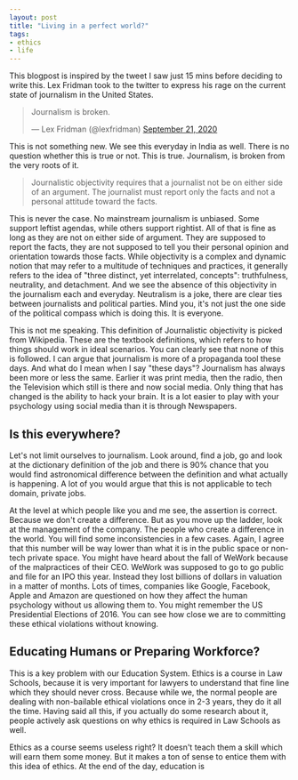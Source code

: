 ```yaml
---
layout: post
title: "Living in a perfect world?"
tags:
- ethics
- life
---
```


This blogpost is inspired by the tweet I saw just 15 mins before deciding to write this. Lex Fridman took to the twitter to express his rage on the current state of journalism in the United States.

<blockquote class="twitter-tweet tw-align-center"><p lang="en" dir="ltr">Journalism is broken.</p>&mdash; Lex Fridman (@lexfridman) <a href="https://twitter.com/lexfridman/status/1308144408760651778?ref_src=twsrc%5Etfw">September 21, 2020</a></blockquote> <script async src="https://platform.twitter.com/widgets.js" charset="utf-8"></script>

This is not something new. We see this everyday in India as well. There is no question whether this is true or not. This is true. Journalism, is broken from the very roots of it.

> Journalistic objectivity requires that a journalist not be on either side of an argument. The journalist must report only the facts and not a personal attitude toward the facts.

This is never the case. No mainstream journalism is unbiased. Some support leftist agendas, while others support rightist. All of that is fine as long as they are not on either side of argument. They are supposed to report the facts, they are not supposed to tell you their personal opinion and orientation towards those facts. While objectivity is a complex and dynamic notion that may refer to a multitude of techniques and practices, it generally refers to the idea of "three distinct, yet interrelated, concepts": truthfulness, neutrality, and detachment. And we see the absence of this objectivity in the journalism each and everyday. Neutralism is a joke, there are clear ties between journalists and political parties. Mind you, it's not just the one side of the political compass which is doing this. It is everyone.

This is not me speaking. This definition of Journalistic objectivity is picked from Wikipedia. These are the textbook definitions, which refers to how things should work in ideal scenarios. You can clearly see that none of this is followed. I can argue that journalism is more of a propaganda tool these days. And what do I mean when I say "these days"? Journalism has always been more or less the same. Earlier it was print media, then the radio, then the Television which still is there and now social media. Only thing that has changed is the ability to hack your brain. It is a lot easier to play with your psychology using social media than it is through Newspapers.

## Is this everywhere?

Let's not limit ourselves to journalism. Look around, find a job, go and look at the dictionary definition of the job and there is 90% chance that you would find astronomical difference between the definition and what actually is happening. A lot of you would argue that this is not applicable to tech domain, private jobs.

At the level at which people like you and me see, the assertion is correct. Because we don't create a difference. But as you move up the ladder, look at the management of the company. The people who create a difference in the world. You will find some inconsistencies in a few cases. Again, I agree that this number will be way lower than what it is in the public space or non-tech private space. You might have heard about the fall of WeWork because of the malpractices of their CEO. WeWork was supposed to go to go public and file for an IPO this year. Instead they lost billions of dollars in valuation in a matter of months. Lots of times, companies like Google, Facebook, Apple and Amazon are questioned on how they affect the human psychology without us allowing them to. You might remember the US Presidential Elections of 2016. You can see how close we are to committing these ethical violations without knowing.

## Educating Humans or Preparing Workforce?

This is a key problem with our Education System. Ethics is a course in Law Schools, because it is very important for lawyers to understand that fine line which they should never cross. Because while we, the normal people are dealing with non-bailable ethical violations once in 2-3 years, they do it all the time. Having said all this, if you actually do some research about it, people actively ask questions on why ethics is required in Law Schools as well.

Ethics as a course seems useless right? It doesn't teach them a skill which will earn them some money. But it makes a ton of sense to entice them with this idea of ethics. At the end of the day, education is 
